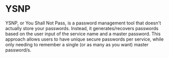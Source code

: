 YSNP
======

YSNP, or You Shall Not Pass, is a password management tool that doesn't actually store your passwords. Instead, it generates/recovers passwords based on the user input of the service name and a master password. This approach allows users to have unique secure passwords per service, while only needing to remember a single (or as many as you want) master password/s.